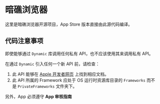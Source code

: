 # 暗礁浏览器
这里是暗礁浏览器开源项目，App Store 版本直接由此源代码编译。

## 代码注意事项
即使能够通过 `Dynamic` 库调用任何私有 API，也不应该使用其来调用私有 API。

在通过 `Dynamic` 引入任何一个新 API 前，请检查：
1. 此 API 能够在 [Apple 开发者网页](https://developer.apple.com) 上找到相应文档。
2. 此 API 所属的 Framework 应处于 OS 运行时资源库目录的 `Frameworks` 而不是 `PrivateFrameworks` 文件夹下。

另外，App 必须遵守 **App 审核指南**
